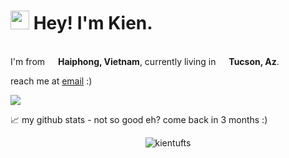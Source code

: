 <h1><img src="https://emojis.slackmojis.com/emojis/images/1531849430/4246/blob-sunglasses.gif?1531849430" width="30"/> Hey! I'm Kien.</h1>

<p></br> I'm from <img src="https://cdn-icons-png.flaticon.com/128/197/197473.png" width="13"/> <b>Haiphong, Vietnam</b>, currently living in <img src="https://cdn-icons-png.flaticon.com/128/4628/4628635.png" width="13"/> <b>Tucson, Az</b>. </p>

reach me at [email](mailto:kevinfenway24@gmail.com) :)

![](https://github.com/mscoutermarsh/mscoutermarsh/blob/master/teeter.gif?raw=true)

📈 my github stats - not so good eh? come back in 3 months :)

<p align="center"> <img src="https://github-readme-stats.vercel.app/api?username=kientufts&show_icons=true&theme=gotham" alt="kientufts" />
